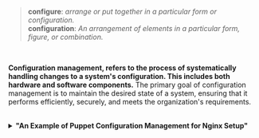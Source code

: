 > **configure**: *arrange or put together in a particular form or configuration.*<br> **configuration**: *An arrangement of elements in a particular form, figure, or combination.*

<br>

**Configuration management, refers to the process of systematically handling changes to a system's configuration. This includes both hardware and software components.** The primary goal of configuration management is to maintain the desired state of a system, ensuring that it performs efficiently, securely, and meets the organization's requirements.

<br>
<details>
<summary><b><a href=""></a>"An Example of Puppet Configuration Management for Nginx Setup"</b></summary><br>

In this example, we'll create a Puppet manifest to ensure that Nginx is installed, a custom index.html file is present, and a specific Nginx configuration is applied.

1. **Create a Puppet Manifest:**

Create a file named `site.pp`, which will contain our Puppet manifest:

```puppet
# site.pp

# Ensure Nginx package is installed
package { 'nginx':
  ensure => installed,
}

# Create a basic HTML file
file { '/var/www/html/index.html':
  content => 'Hello from Puppet!',
}

# Add a custom Nginx configuration
file_line { 'add custom header':
  ensure => present,
  path   => '/etc/nginx/sites-available/default',
  line   => "\tadd_header X-Served-By ${hostname};",
  after  => 'server_name _;',
}

# Ensure Nginx service is running
service { 'nginx':
  ensure => running,
}
```

This manifest does the following:

- Installs the Nginx package.
- Creates a basic HTML file with content.
- Adds a custom header configuration to the Nginx default site configuration.
- Ensures that the Nginx service is running.

2. **Apply the Puppet Manifest:**

Save the `site.pp` file and apply it using the `puppet apply` command:

```bash
sudo puppet apply site.pp
```

Puppet will take care of installing Nginx, creating the HTML file, configuring Nginx, and ensuring the service is running based on the specifications in the manifest.

3. **Verify the Configuration:**

You can check whether the configuration was applied correctly by inspecting the Nginx configuration files, the presence of the HTML file, and the status of the Nginx service.

This is a basic example, and in a real-world scenario, you might have more complex configurations, variables, and hierarchies. Puppet allows you to scale this configuration management approach to handle large and diverse infrastructure environments efficiently.

<br><p align="center">※※※※※※※※※※※※</p><br>
</details>
